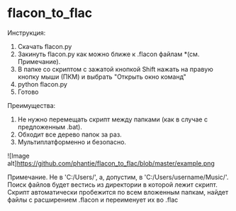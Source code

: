 # flacon_to_flac

Инструкция:

1. Скачать flacon.py
2. Закинуть flacon.py как можно ближе к .flacon файлам *(см. Примечание). 
3. В папке со скриптом с зажатой кнопкой Shift нажать на правую кнопку мыши (ПКМ) и выбрать "Открыть окно команд"
4. python flacon.py
5. Готово

Преимущества:
1. Не нужно перемещать скрипт между папками (как в случае с предложенным .bat).
2. Обходит все дерево папок за раз.
3. Мультиплатформенно и безопасно.

![Image alt]https://github.com/phantie/flacon_to_flac/blob/master/example.png

Примечание.
   Не в 'C:/Users/', а, допустим, в 'C:/Users/username/Music/'. 
   Поиск файлов будет вестись из директории в которой лежит скрипт.
   Скрипт автоматически пробежится по всем вложенным папкам, найдет файлы с расширением .flacon и переименует их во .flac
 
